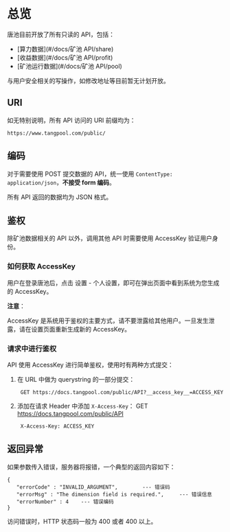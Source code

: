# 总览

唐池目前开放了所有只读的 API，包括：

* [算力数据](#/docs/矿池 API/share)
* [收益数据](#/docs/矿池 API/profit)
* [矿池运行数据](#/docs/矿池 API/pool)

与用户安全相关的写操作，如修改地址等目前暂无计划开放。

## URI

如无特别说明，所有 API 访问的 URI 前缀均为：

`https://www.tangpool.com/public/`

## 编码

对于需要使用 POST 提交数据的 API，统一使用 `ContentType: application/json`，**不接受 form 编码**。

所有 API 返回的数据均为 JSON 格式。

## 鉴权

除矿池数据相关的 API 以外，调用其他 API 时需要使用 AccessKey 验证用户身份。

### 如何获取 AccessKey

用户在登录唐池后，点击 设置 - 个人设置，即可在弹出页面中看到系统为您生成的 AccessKey。

**注意**：

AccessKey 是系统用于鉴权的主要方式，请不要泄露给其他用户。一旦发生泄露，请在设置页面重新生成新的 AccessKey。

### 请求中进行鉴权

API 使用 AccessKey 进行简单鉴权，使用时有两种方式提交：

1. 在 URL 中做为 querystring 的一部分提交：

        GET https://docs.tangpool.com/public/API?__access_key__=ACCESS_KEY

2. 添加在请求 Header 中添加 `X-Access-Key`：
        GET https://docs.tangpool.com/public/API

        X-Access-Key: ACCESS_KEY

## 返回异常

如果参数传入错误，服务器将报错，一个典型的返回内容如下：

    {
       "errorCode" : "INVALID_ARGUMENT",        --- 错误码
       "errorMsg" : "The dimension field is required.",     --- 错误信息
       "errorNumber" : 4    --- 错误编码
    }

访问错误时，HTTP 状态码一般为 400 或者 400 以上。